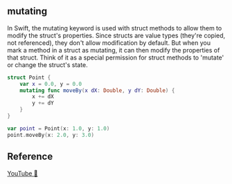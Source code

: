 ## mutating

In Swift, the mutating keyword is used with struct methods to allow them to modify the struct's properties. Since structs are value types (they're copied, not referenced), they don't allow modification by default. But when you mark a method in a struct as mutating, it can then modify the properties of that struct. Think of it as a special permission for struct methods to 'mutate' or change the struct's state.

```swift
struct Point {
    var x = 0.0, y = 0.0
    mutating func moveBy(x dX: Double, y dY: Double) {
        x += dX
        y += dY
    }
}

var point = Point(x: 1.0, y: 1.0)
point.moveBy(x: 2.0, y: 3.0)
```

## Reference

[YouTube 👀](https://youtube.com/shorts/nR-gosDAMPY?feature=share)